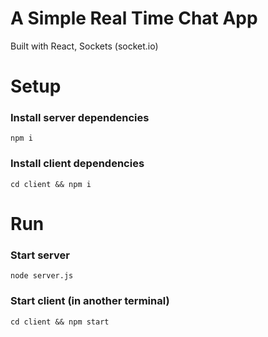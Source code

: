 # A Simple Real Time Chat App

Built with React, Sockets (socket.io)

# Setup

### **Install server dependencies**

`npm i`

### **Install client dependencies**

`cd client && npm i`

# Run

### **Start server**

`node server.js`

### **Start client (in another terminal)**

`cd client && npm start`
